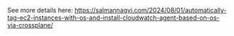 See more details here: https://salmannaqvi.com/2024/08/01/automatically-tag-ec2-instances-with-os-and-install-cloudwatch-agent-based-on-os-via-crossplane/
